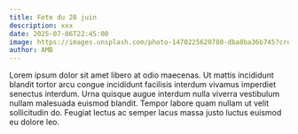 ```yaml
---
title: Fete du 28 juin
description: xxx
date: 2025-07-06T22:45:00
image: https://images.unsplash.com/photo-1470225620780-dba8ba36b745?crop=entropy&cs=tinysrgb&fit=max&fm=jpg&ixid=M3w3NDgxOTJ8MHwxfHNlYXJjaHwyMXx8cGFydHl8ZnJ8MHx8fHwxNzUxODk3NTU1fDA&ixlib=rb-4.1.0&q=80&w=1080
author: AMB
---
```

Lorem ipsum dolor sit amet libero at odio maecenas. Ut mattis incididunt blandit tortor arcu congue incididunt facilisis interdum vivamus imperdiet senectus interdum. Urna quisque augue interdum nulla viverra vestibulum nullam malesuada euismod blandit. Tempor labore quam nullam ut velit sollicitudin do. Feugiat lectus ac semper lacus massa justo luctus euismod eu dolore leo.
